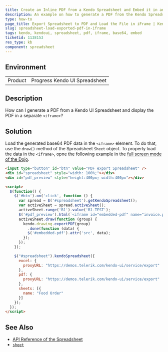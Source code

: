 ```yaml
---
title: Create an Inline PDF from a Kendo Spreadsheet and Embed it in an iFrame
description: An example on how to generate a PDF from the Kendo Spreadsheet and load the PDF in an iframe element
type: how-to
page_title: Export Spreadsheet to PDF and Load the File in iFrame | Kendo UI Spreadsheet
slug: spreadsheet-load-exported-pdf-in-iframe
tags: kendo, kendoui, spreadsheet, pdf, iframe, base64, embed
ticketid: 1138153
res_type: kb
component: spreadsheet
---
```


## Environment

<table>
 <tr>
  <td>Product</td>
  <td>Progress Kendo UI Spreadsheet</td>
 </tr>
</table>


## Description

How can I generate a PDF from a Kendo UI Spreadsheet and display the PDF in a separate `<iframe>`?

## Solution

Load the generated base64 PDF data in the `<iframe>` element. To do that, use the `draw()` method of the Spreadsheet `Sheet` object. To properly load the data in the `<iframe>`, opne the following example in the [full screen mode of the Dojo](http://runner.telerik.io/fullscreen/UVAyu/3).

```html
<input type="button" id="btn" value="PDF export Spreadsheet" />
<div id="spreadsheet" style="width: 100%;"></div>
<div id="pdf_preview" style="height:400px; width:400px"></div>

<script>
  $(function() {
    $('#btn').on('click', function () {
      var spread = $('#spreadsheet').getKendoSpreadsheet();
      var activeSheet = spread.activeSheet();
      activeSheet.range('B1').value('B1-TEST');
      $('#pdf_preview').html(`<iframe id="embedded-pdf" name="invoice.pdf" type="application/pdf" width="100%" height="100%"></iframe>`);
      activeSheet.draw(function (group) {
        kendo.drawing.exportPDF(group)
          .done(function (data) {
          $('#embedded-pdf').attr('src', data);
        });
      });
    });

    $("#spreadsheet").kendoSpreadsheet({
      excel: {
        proxyURL: "https://demos.telerik.com/kendo-ui/service/export"
      },
      pdf: {
        proxyURL: "https://demos.telerik.com/kendo-ui/service/export"
      },
      sheets: [{
        name: "Food Order"
      }]
    });
  });
</script>
```

## See Also

* [API Reference of the Spreadsheet](http://docs.telerik.com/kendo-ui/api/javascript/ui/spreadsheet)
* [`sheet`](https://docs.telerik.com/kendo-ui/api/javascript/spreadsheet/sheet)
